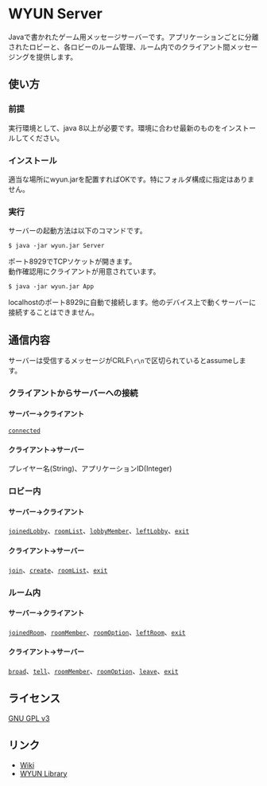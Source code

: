 # WYUN Server
Javaで書かれたゲーム用メッセージサーバーです。アプリケーションごとに分離されたロビーと、各ロビーのルーム管理、ルーム内でのクライアント間メッセージングを提供します。

## 使い方
### 前提
実行環境として、java 8以上が必要です。環境に合わせ最新のものをインストールしてください。
### インストール
適当な場所にwyun.jarを配置すればOKです。特にフォルダ構成に指定はありません。
### 実行
サーバーの起動方法は以下のコマンドです。
```terminal
$ java -jar wyun.jar Server
```
ポート8929でTCPソケットが開きます。  
動作確認用にクライアントが用意されています。
```terminal
$ java -jar wyun.jar App
```
localhostのポート8929に自動で接続します。他のデバイス上で動くサーバーに接続することはできません。
## 通信内容
サーバーは受信するメッセージがCRLF`\r\n`で区切られているとassumeします。  
### クライアントからサーバーへの接続
#### サーバー→クライアント
[`connected`]()
#### クライアント→サーバー
プレイヤー名(String)、アプリケーションID(Integer)
### ロビー内
#### サーバー→クライアント
[`joinedLobby`]()、[`roomList`]()、[`lobbyMember`]()、[`leftLobby`]()、[`exit`]()
#### クライアント→サーバー
[`join`]()、[`create`]()、[`roomList`]()、[`exit`]()
### ルーム内
#### サーバー→クライアント
[`joinedRoom`]()、[`roomMember`]()、[`roomOption`]()、[`leftRoom`]()、[`exit`]()
#### クライアント→サーバー
[`broad`]()、[`tell`]()、[`roomMember`]()、[`roomOption`]()、[`leave`]()、[`exit`]()

## ライセンス
[GNU GPL v3](LICENSE)
## リンク
* [Wiki]()
* [WYUN Library](https://github.com/ystt-lita/WYUN_Library)